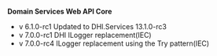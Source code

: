 ﻿﻿**Domain Services Web API Core**

- v 6.1.0-rc1 Updated to DHI.Services 13.1.0-rc3
- v 7.0.0-rc1 DHI ILogger replacement(IEC)
- v 7.0.0-rc4 ILogger replacement using the Try pattern(IEC)


